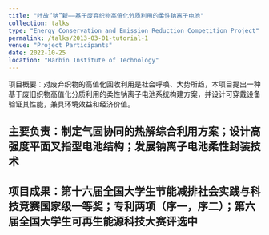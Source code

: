```yaml
---
title: "吐故“钠”新——基于废弃织物高值化分质利用的柔性钠离子电池"
collection: talks
type: "Energy Conservation and Emission Reduction Competition Project"
permalink: /talks/2013-03-01-tutorial-1
venue: "Project Participants"
date: 2022-10-25
location: "Harbin Institute of Technology"
---
```


项目概要：对废弃织物的高值化回收利用是社会呼唤、大势所趋，本项目提出一种基于废旧织物高值化分质利用的柔性钠离子电池系统构建方案，并设计可穿戴设备验证其性能，兼具环境效益和经济价值。

主要负责：制定气固协同的热解综合利用方案；设计高强度平面叉指型电池结构；发展钠离子电池柔性封装技术
-
项目成果：第十六届全国大学生节能减排社会实践与科技竞赛国家级一等奖；专利两项（序一，序二）；第六届全国大学生可再生能源科技大赛评选中
-
